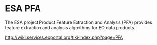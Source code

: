 ESA PFA
=======

The ESA project Product Feature Extraction and Analysis (PFA) provides feature extraction 
and analysis algorithms for EO data products.

http://wiki.services.eoportal.org/tiki-index.php?page=PFA
